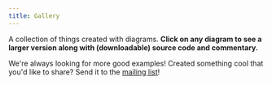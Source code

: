 ```yaml
---
title: Gallery
---
```


A collection of things created with diagrams. **Click on any diagram
to see a larger version along with (downloadable) source code and
commentary.**

We're always looking for more good examples!  Created something cool
that you'd like to share?  Send it to the [mailing
list](http://groups.google.com/group/diagrams-discuss)!
